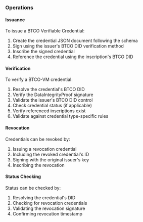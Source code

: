 ### Operations

#### Issuance

To issue a BTCO Verifiable Credential:

1. Create the credential JSON document following the schema
2. Sign using the issuer's BTCO DID verification method
3. Inscribe the signed credential
4. Reference the credential using the inscription's BTCO DID

#### Verification

To verify a BTCO-VM credential:

1. Resolve the credential's BTCO DID
2. Verify the DataIntegrityProof signature
3. Validate the issuer's BTCO DID control
4. Check credential status (if applicable)
5. Verify referenced inscriptions exist
6. Validate against credential type-specific rules

#### Revocation

Credentials can be revoked by:

1. Issuing a revocation credential
2. Including the revoked credential's ID
3. Signing with the original issuer's key
4. Inscribing the revocation

#### Status Checking

Status can be checked by:

1. Resolving the credential's DID
2. Checking for revocation credentials
3. Validating the revocation signature
4. Confirming revocation timestamp 
